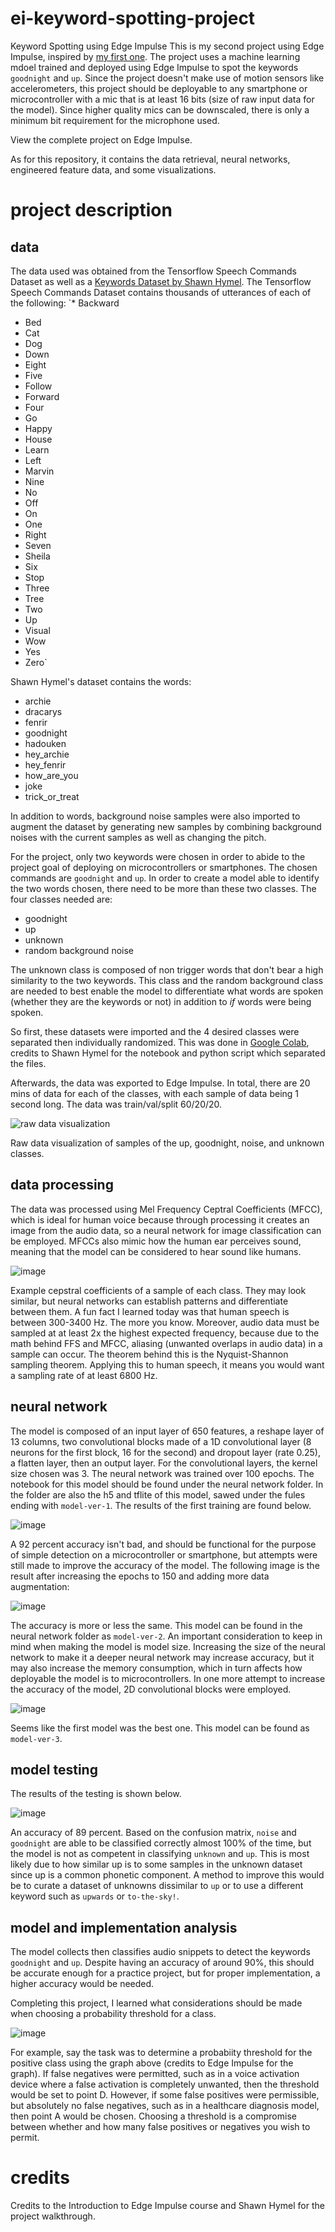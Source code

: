# ei-keyword-spotting-project
Keyword Spotting using Edge Impulse
This is my second project using Edge Impulse, inspired by [my first one](https://github.com/numinousmuses/ei-smartphone-motion-project). The project uses a machine learning mdoel trained and deployed using Edge Impulse to spot the keywords `goodnight` and `up`. Since the project doesn't make use of motion sensors like accelerometers, this project should be deployable to any smartphone or microcontroller with a mic that is at least 16 bits (size of raw input data for the model). Since higher quality mics can be downscaled, there is only a minimum bit requirement for the microphone used.

View the complete project on Edge Impulse.

As for this repository, it contains the data retrieval, neural networks, engineered feature data, and some visualizations.

# project description

## data

The data used was obtained from the Tensorflow Speech Commands Dataset as well as a [Keywords Dataset by Shawn Hymel](https://github.com/ShawnHymel/custom-speech-commands-dataset/). The Tensorflow Speech Commands Dataset contains thousands of utterances of each of the following:
`* Backward
* Bed
* Cat
* Dog
* Down
* Eight
* Five
* Follow
* Forward
* Four
* Go
* Happy
* House
* Learn
* Left
* Marvin
* Nine
* No
* Off
* On
* One
* Right
* Seven
* Sheila
* Six
* Stop
* Three
* Tree
* Two
* Up
* Visual
* Wow
* Yes
* Zero`

Shawn Hymel's dataset contains the words:
* archie
* dracarys
* fenrir
* goodnight
* hadouken
* hey_archie
* hey_fenrir
* how_are_you
* joke
* trick_or_treat

In addition to words, background noise samples were also imported to augment the dataset by generating new samples by combining background noises with the current samples as well as changing the pitch.

For the project, only two keywords were chosen in order to abide to the project goal of deploying on microcontrollers or smartphones. The chosen commands are `goodnight` and `up`. In order to create a model able to identify the two words chosen, there need to be more than these two classes. The four classes needed are:
* goodnight
* up
* unknown
* random background noise

The unknown class is composed of non trigger words that don't bear a high similarity to the two keywords. This class and the random background class are needed to best enable the model to differentiate what words are spoken (whether they are the keywords or not) in addition to *if* words were being spoken.

So first, these datasets were imported and the 4 desired classes were separated then individually randomized. This was done in [Google Colab](https://colab.research.google.com/drive/1ZD_ZkqMV6e0_e3x2BH8uptzWTh-zBYUm?usp=sharing), credits to Shawn Hymel for the notebook and python script which separated the files.

Afterwards, the data was exported to Edge Impulse. In total, there are 20 mins of data for each of the classes, with each sample of data being 1 second long. The data was train/val/split 60/20/20. 

![raw data visualization](https://user-images.githubusercontent.com/103385201/181098822-82bf37b2-ce8a-4870-9b74-e37f0062376e.png)

Raw data visualization of samples of the up, goodnight, noise, and unknown classes.

## data processing

The data was processed using Mel Frequency Ceptral Coefficients (MFCC), which is ideal for human voice because through processing it creates an image from the audio data, so a neural network for image classification can be employed. MFCCs also mimic how the human ear perceives sound, meaning that the model can be considered to hear sound like humans.

![image](https://user-images.githubusercontent.com/103385201/181100274-1cccfbc2-d799-4c95-bd13-306aaaa765d2.png)

Example cepstral coefficients of a sample of each class. They may look similar, but neural networks can establish patterns and differentiate between them. A fun fact I learned today was that human speech is between 300-3400 Hz. The more you know. Moreover, audio data must be sampled at at least 2x the highest expected frequency, because due to the math behind FFS and MFCC, aliasing (unwanted overlaps in audio data) in a sample can occur. The theorem behind this is the Nyquist-Shannon sampling theorem. Applying this to human speech, it means you would want a sampling rate of at least 6800 Hz. 

## neural network

The model is composed of an input layer of 650 features, a reshape layer of 13 columns, two convolutional blocks made of a 1D convolutional layer (8 neurons for the first block, 16 for the second) and dropout layer (rate 0.25), a flatten layer, then an output layer. For the convolutional layers, the kernel size chosen was 3. The neural network was trained over 100 epochs. The notebook for this model should be found under the neural network folder. In the folder are also the h5 and tflite of this model, sawed under the fules ending with `model-ver-1`. The results of the first training are found below.

![image](https://user-images.githubusercontent.com/103385201/181104137-26739567-07ef-4c1b-b46c-936a82320403.png)

A 92 percent accuracy isn't bad, and should be functional for the purpose of simple detection on a microcontroller or smartphone, but attempts were still made to improve the accuracy of the model. The following image is the result after increasing the epochs to 150 and adding more data augmentation:

![image](https://user-images.githubusercontent.com/103385201/181106766-8417aab3-17ba-4d24-a25e-eb50ac260b5e.png)

The accuracy is more or less the same. This model can be found in the neural network folder as `model-ver-2`. An important consideration to keep in mind when making the model is model size. Increasing the size of the neural network to make it a deeper neural network may increase accuracy, but it may also increase the memory consumption, which in turn affects how deployable the model is to microcontrollers. In one more attempt to increase the accuracy of the model, 2D convolutional blocks were employed.

![image](https://user-images.githubusercontent.com/103385201/181109757-ea9bda2a-267a-47cd-aeb5-283af65f7718.png)

Seems like the first model was the best one. This model can be found as `model-ver-3`.

## model testing

The results of the testing is shown below.

![image](https://user-images.githubusercontent.com/103385201/181146236-374eea98-a4fe-40c5-bbad-efdfeae06886.png)

An accuracy of 89 percent. Based on the confusion matrix, `noise` and `goodnight` are able to be classified correctly almost 100% of the time, but the model is not as competent in classifying `unknown` and `up`. This is most likely due to how similar up is to some samples in the unknown dataset since up is a common phonetic component. A method to improve this would be to curate a dataset of unknowns dissimilar to `up` or to use a different keyword such as `upwards` or `to-the-sky!`.

## model and implementation analysis

The model collects then classifies audio snippets to detect the keywords `goodnight` and `up`. Despite having an accuracy of around 90%, this should be accurate enough for a practice project, but for proper implementation, a higher accuracy would be needed.

Completing this project, I learned what considerations should be made when choosing a probability threshold for a class. 

![image](https://user-images.githubusercontent.com/103385201/181146977-77326b2b-7eed-4bfd-94ba-6490e4f0ec84.png)

For example, say the task was to determine a probabiity threshold for the positive class using the graph above (credits to Edge Impulse for the graph). If false negatives were permitted, such as in a voice activation device where a false activation is completely unwanted, then the threshold would be set to point D. However, if some false positives were permissible, but absolutely no false negatives, such as in a healthcare diagnosis model, then point A would be chosen. Choosing a threshold is a compromise between whether and how many false positives or negatives you wish to permit.

# credits

Credits to the Introduction to Edge Impulse course and Shawn Hymel for the project walkthrough.
